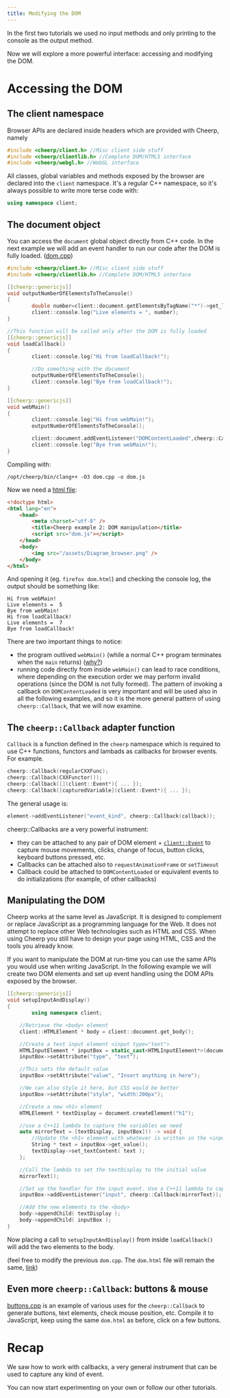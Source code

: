 ```yaml
---
title: Modifying the DOM
---
```


In the first two tutorials we used no input methods and only printing to the console as the output method.

Now we will explore a more powerful interface: accessing and modifying the DOM.

# Accessing the DOM

## The client namespace

Browser APIs are declared inside headers which are provided with Cheerp, namely

```cpp
#include <cheerp/client.h> //Misc client side stuff
#include <cheerp/clientlib.h> //Complete DOM/HTML5 interface
#include <cheerp/webgl.h> //WebGL interface
```

All classes, global variables and methods exposed by the browser are declared into the `client` namespace. It's a regular C++ namespace, so it's always possible to write more terse code with:

```cpp
using namespace client;
```

## The document object

You can access the `document` global object directly from C++ code. In the next example we will add an event handler to run our code after the DOM is fully loaded. ([dom.cpp](/cheerp/tutorials/dom_access/dom.cpp))

```cpp
#include <cheerp/client.h> //Misc client side stuff
#include <cheerp/clientlib.h> //Complete DOM/HTML5 interface

[[cheerp::genericjs]]
void outputNumberOfElementsToTheConsole()
{
        double number=client::document.getElementsByTagName("*")->get_length();
        client::console.log("Live elements = ", number);
}

//This function will be called only after the DOM is fully loaded
[[cheerp::genericjs]]
void loadCallback()
{
        client::console.log("Hi from loadCallback!");

        //Do something with the document
        outputNumberOfElementsToTheConsole();
        client::console.log("Bye from loadCallback!");
}

[[cheerp::genericjs]]
void webMain()
{
        client::console.log("Hi from webMain!");
        outputNumberOfElementsToTheConsole();

        client::document.addEventListener("DOMContentLoaded",cheerp::Callback(loadCallback));
        client::console.log("Bye from webMain!");
}

```

Compiling with:

```shell
/opt/cheerp/bin/clang++ -O3 dom.cpp -o dom.js
```

Now we need a [html file](/cheerp/tutorials/dom_access/dom.html):

```html title="dom.html"
<!doctype html>
<html lang="en">
	<head>
		<meta charset="utf-8" />
		<title>Cheerp example 2: DOM manipulation</title>
		<script src="dom.js"></script>
	</head>
	<body>
		<img src="/assets/Diagram_browser.png" />
	</body>
</html>
```

And opening it (eg. `firefox dom.html`) and checking the console log, the output should be something like:

```
Hi from webMain!
Live elements =  5
Bye from webMain!
Hi from loadCallback!
Live elements =  7
Bye from loadCallback!
```

There are two important things to notice:

- the program outlived `webMain()` (while a normal C++ program terminates when the `main` returns) ([why?](/cheerp/reference/webMain))
- running code directly from inside `webMain()` can lead to race conditions, where depending on the execution order we may perform invalid operations (since the DOM is not fully formed). The pattern of invoking a callback on `DOMContentLoaded` is very important and will be used also in all the following examples, and so it is the more general pattern of using `cheerp::Callback`, that we will now examine.

## The `cheerp::Callback` adapter function

`Callback` is a function defined in the `cheerp` namespace which is required to use C++ functions, functors and lambads as callbacks for browser events. For example.

```cpp
cheerp::Callback(regularCXXFunc);
cheerp::Callback(CXXFunctor());
cheerp::Callback([](client::Event*){ ... });
cheerp::Callback([capturedVariable](client::Event*){ ... });
```

The general usage is:

```cpp
element->addEventListener("event_kind", cheerp::Callback(callback));
```

cheerp::Callbacks are a very powerful instrument:

- they can be attached to any pair of DOM element + [`client::Event`](https://developer.mozilla.org/en-US/docs/Web/Events) to capture mouse movements, clicks, change of focus, button clicks, keyboard buttons pressed, etc.
- Callbacks can be attached also to `requestAnimationFrame` or `setTimeout`
- Callback could be attached to `DOMContentLoaded` or equivalent events to do initializations (for example, of other callbacks)

## Manipulating the DOM

Cheerp works at the same level as JavaScript. It is designed to complement or replace JavaScript as a programming language for the Web. It does not attempt to replace other Web technologies such as HTML and CSS. When using Cheerp you still have to design your page using HTML, CSS and the tools you already know.

If you want to manipulate the DOM at run-time you can use the same APIs you would use when writing JavaScript. In the following example we will create two DOM elements and set up event handling using the DOM APIs exposed by the browser.

```cpp
[[cheerp::genericjs]]
void setupInputAndDisplay()
{
        using namespace client;

	//Retrieve the <body> element
	client::HTMLElement * body = client::document.get_body();

	//Create a text input element <input type="text">
	HTMLInputElement * inputBox = static_cast<HTMLInputElement*>(document.createElement("input") );
	inputBox->setAttribute("type", "text");

	//This sets the default value
	inputBox->setAttribute("value", "Insert anything in here");

	//We can also style it here, but CSS would be better
	inputBox->setAttribute("style", "width:200px");

	//Create a new <h1> element
	HTMLElement * textDisplay = document.createElement("h1");

	//use a C++11 lambda to capture the variables we need
	auto mirrorText = [textDisplay, inputBox]() -> void {
		//Update the <h1> element with whatever is written in the <input> element
		String * text = inputBox->get_value();
		textDisplay->set_textContent( text );
	};

	//Call the lambda to set the textDisplay to the initial value
	mirrorText();

	//Set up the handler for the input event. Use a C++11 lambda to capture the variables we need
	inputBox->addEventListener("input", cheerp::Callback(mirrorText));

	//Add the new elements to the <body>
	body->appendChild( textDisplay );
	body->appendChild( inputBox );
}
```

Now placing a call to `setupInputAndDisplay()` from inside `loadCallback()` will add the two elements to the body.

(feel free to modify the previous `dom.cpp`. The `dom.html` file will remain the same, [link](/cheerp/tutorials/dom_manipulation/dom.cpp))

## Even more `cheerp::Callback`: buttons & mouse

[buttons.cpp](/cheerp/tutorials/dom_buttons/buttons.cpp) is an example of various uses for the `cheerp::Callback` to generate buttons, text elements, check mouse position, etc. Compile it to JavaScript, keep using the same `dom.html` as before, click on a few buttons.

# Recap

We saw how to work with callbacks, a very general instrument that can be used to capture any kind of event.

You can now start experimenting on your own or follow our other tutorials.
